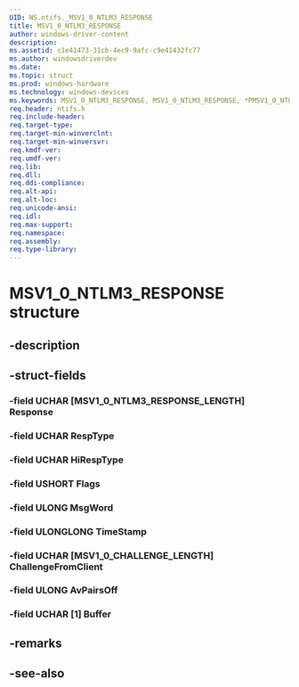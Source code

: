 ```yaml
---
UID: NS.ntifs._MSV1_0_NTLM3_RESPONSE
title: MSV1_0_NTLM3_RESPONSE
author: windows-driver-content
description: 
ms.assetid: c1e41473-31cb-4ec9-9afc-c9e41432fc77
ms.author: windowsdriverdev
ms.date: 
ms.topic: struct
ms.prod: windows-hardware
ms.technology: windows-devices
ms.keywords: MSV1_0_NTLM3_RESPONSE, MSV1_0_NTLM3_RESPONSE, *PMSV1_0_NTLM3_RESPONSE
req.header: ntifs.h
req.include-header:
req.target-type:
req.target-min-winverclnt:
req.target-min-winversvr:
req.kmdf-ver:
req.umdf-ver:
req.lib:
req.dll:
req.ddi-compliance:
req.alt-api:
req.alt-loc:
req.unicode-ansi:
req.idl:
req.max-support:
req.namespace:
req.assembly:
req.type-library:
---
```


# MSV1_0_NTLM3_RESPONSE structure

## -description



## -struct-fields

### -field UCHAR [MSV1_0_NTLM3_RESPONSE_LENGTH] Response			
 	
### -field UCHAR RespType			
 	
### -field UCHAR HiRespType			
 	
### -field USHORT Flags			
 	
### -field ULONG MsgWord			
 	
### -field ULONGLONG TimeStamp			
 	
### -field UCHAR [MSV1_0_CHALLENGE_LENGTH] ChallengeFromClient			
 	
### -field ULONG AvPairsOff			
 	
### -field UCHAR [1] Buffer			
 	
## -remarks

## -see-also